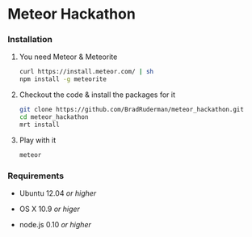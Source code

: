 Meteor Hackathon
========

### Installation

1.  You need Meteor & Meteorite

    ```bash
    curl https://install.meteor.com/ | sh
    npm install -g meteorite
    ```

1.  Checkout the code & install the packages for it

    ```bash
    git clone https://github.com/BradRuderman/meteor_hackathon.git
    cd meteor_hackathon
    mrt install
    ```


1.  Play with it

    ```bash
    meteor
    ```

### Requirements

* Ubuntu 12.04<i> or higher</i>

* OS X 10.9<i> or higer</i>

* node.js 0.10<i> or higher</i>
